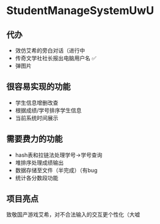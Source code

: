 # StudentManageSystemUwU

## 代办

- 效仿艾希的旁白对话（进行中 
- 传奇文学社社长报出电脑用户名 :white_check_mark:
- 弹图片

## 很容易实现的功能

- 学生信息增删改查
- 根据成绩/学号排序学生信息
- 当前系统时间展示

## 需要费力的功能

- hash表和拉链法处理学号->学号查询
- 堆排序处理成绩输出
- 数据存储至文件（半完成）（有bug
- 统计各分数段功能

## 项目亮点

致敬国产游戏艾希，对不合法输入的交互更个性化（大嘘

